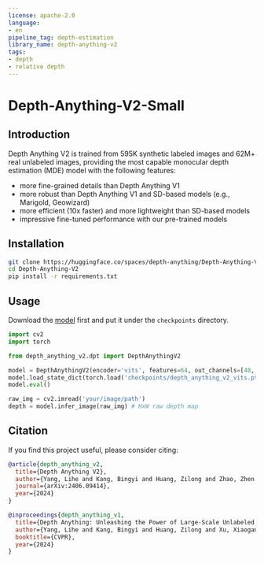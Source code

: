 ```yaml
---
license: apache-2.0
language:
- en
pipeline_tag: depth-estimation
library_name: depth-anything-v2
tags:
- depth
- relative depth
---
```


# Depth-Anything-V2-Small

## Introduction
Depth Anything V2 is trained from 595K synthetic labeled images and 62M+ real unlabeled images, providing the most capable monocular depth estimation (MDE) model with the following features:
- more fine-grained details than Depth Anything V1
- more robust than Depth Anything V1 and SD-based models (e.g., Marigold, Geowizard)
- more efficient (10x faster) and more lightweight than SD-based models
- impressive fine-tuned performance with our pre-trained models

## Installation

```bash
git clone https://huggingface.co/spaces/depth-anything/Depth-Anything-V2
cd Depth-Anything-V2
pip install -r requirements.txt
```

## Usage

Download the [model](https://huggingface.co/depth-anything/Depth-Anything-V2-Small/resolve/main/depth_anything_v2_vits.pth?download=true) first and put it under the `checkpoints` directory.

```python
import cv2
import torch

from depth_anything_v2.dpt import DepthAnythingV2

model = DepthAnythingV2(encoder='vits', features=64, out_channels=[48, 96, 192, 384])
model.load_state_dict(torch.load('checkpoints/depth_anything_v2_vits.pth', map_location='cpu'))
model.eval()

raw_img = cv2.imread('your/image/path')
depth = model.infer_image(raw_img) # HxW raw depth map
```

## Citation

If you find this project useful, please consider citing:

```bibtex
@article{depth_anything_v2,
  title={Depth Anything V2},
  author={Yang, Lihe and Kang, Bingyi and Huang, Zilong and Zhao, Zhen and Xu, Xiaogang and Feng, Jiashi and Zhao, Hengshuang},
  journal={arXiv:2406.09414},
  year={2024}
}

@inproceedings{depth_anything_v1,
  title={Depth Anything: Unleashing the Power of Large-Scale Unlabeled Data}, 
  author={Yang, Lihe and Kang, Bingyi and Huang, Zilong and Xu, Xiaogang and Feng, Jiashi and Zhao, Hengshuang},
  booktitle={CVPR},
  year={2024}
}